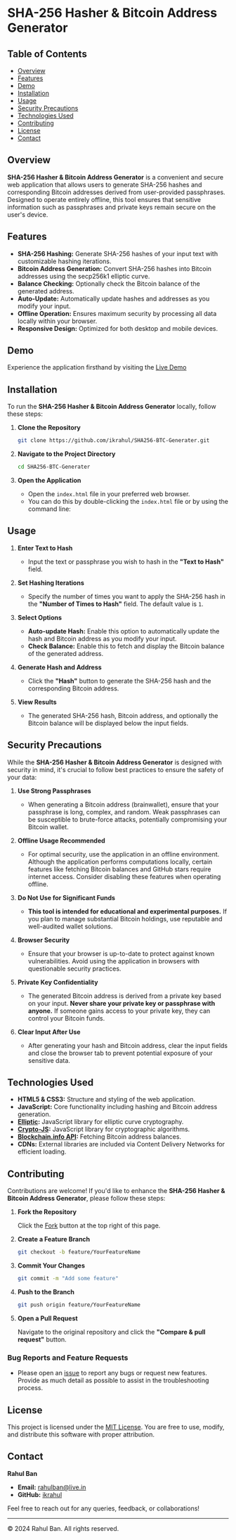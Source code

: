 # SHA-256 Hasher & Bitcoin Address Generator

## Table of Contents

- [Overview](#overview)
- [Features](#features)
- [Demo](#demo)
- [Installation](#installation)
- [Usage](#usage)
- [Security Precautions](#security-precautions)
- [Technologies Used](#technologies-used)
- [Contributing](#contributing)
- [License](#license)
- [Contact](#contact)

## Overview

**SHA-256 Hasher & Bitcoin Address Generator** is a convenient and secure web application that allows users to generate SHA-256 hashes and corresponding Bitcoin addresses derived from user-provided passphrases. Designed to operate entirely offline, this tool ensures that sensitive information such as passphrases and private keys remain secure on the user's device.

## Features

- **SHA-256 Hashing:** Generate SHA-256 hashes of your input text with customizable hashing iterations.
- **Bitcoin Address Generation:** Convert SHA-256 hashes into Bitcoin addresses using the secp256k1 elliptic curve.
- **Balance Checking:** Optionally check the Bitcoin balance of the generated address.
- **Auto-Update:** Automatically update hashes and addresses as you modify your input.
- **Offline Operation:** Ensures maximum security by processing all data locally within your browser.
- **Responsive Design:** Optimized for both desktop and mobile devices.

## Demo

Experience the application firsthand by visiting the [Live Demo](https://ikrahul.github.io/SHA256-BTC-Generater/)

## Installation

To run the **SHA-256 Hasher & Bitcoin Address Generator** locally, follow these steps:

1. **Clone the Repository**

   ```bash
   git clone https://github.com/ikrahul/SHA256-BTC-Generater.git
   ```

2. **Navigate to the Project Directory**

   ```bash
   cd SHA256-BTC-Generater
   ```

3. **Open the Application**

   - Open the `index.html` file in your preferred web browser.
   - You can do this by double-clicking the `index.html` file or by using the command line:

## Usage

1. **Enter Text to Hash**

   - Input the text or passphrase you wish to hash in the **"Text to Hash"** field.

2. **Set Hashing Iterations**

   - Specify the number of times you want to apply the SHA-256 hash in the **"Number of Times to Hash"** field. The default value is `1`.

3. **Select Options**

   - **Auto-update Hash:** Enable this option to automatically update the hash and Bitcoin address as you modify your input.
   - **Check Balance:** Enable this to fetch and display the Bitcoin balance of the generated address.

4. **Generate Hash and Address**

   - Click the **"Hash"** button to generate the SHA-256 hash and the corresponding Bitcoin address.

5. **View Results**

   - The generated SHA-256 hash, Bitcoin address, and optionally the Bitcoin balance will be displayed below the input fields.

## Security Precautions

While the **SHA-256 Hasher & Bitcoin Address Generator** is designed with security in mind, it's crucial to follow best practices to ensure the safety of your data:

1. **Use Strong Passphrases**

   - When generating a Bitcoin address (brainwallet), ensure that your passphrase is long, complex, and random. Weak passphrases can be susceptible to brute-force attacks, potentially compromising your Bitcoin wallet.

2. **Offline Usage Recommended**

   - For optimal security, use the application in an offline environment. Although the application performs computations locally, certain features like fetching Bitcoin balances and GitHub stars require internet access. Consider disabling these features when operating offline.

3. **Do Not Use for Significant Funds**

   - **This tool is intended for educational and experimental purposes.** If you plan to manage substantial Bitcoin holdings, use reputable and well-audited wallet solutions.

4. **Browser Security**

   - Ensure that your browser is up-to-date to protect against known vulnerabilities. Avoid using the application in browsers with questionable security practices.

5. **Private Key Confidentiality**

   - The generated Bitcoin address is derived from a private key based on your input. **Never share your private key or passphrase with anyone.** If someone gains access to your private key, they can control your Bitcoin funds.

6. **Clear Input After Use**

   - After generating your hash and Bitcoin address, clear the input fields and close the browser tab to prevent potential exposure of your sensitive data.

## Technologies Used

- **HTML5 & CSS3:** Structure and styling of the web application.
- **JavaScript:** Core functionality including hashing and Bitcoin address generation.
- **[Elliptic](https://github.com/indutny/elliptic):** JavaScript library for elliptic curve cryptography.
- **[Crypto-JS](https://github.com/brix/crypto-js):** JavaScript library for cryptographic algorithms.
- **[Blockchain.info API](https://www.blockchain.com/api/blockchain_api):** Fetching Bitcoin address balances.
- **CDNs:** External libraries are included via Content Delivery Networks for efficient loading.

## Contributing

Contributions are welcome! If you'd like to enhance the **SHA-256 Hasher & Bitcoin Address Generator**, please follow these steps:

1. **Fork the Repository**

   Click the [Fork](https://github.com/ikrahul/SHA256-BTC-Generater/fork) button at the top right of this page.

2. **Create a Feature Branch**

   ```bash
   git checkout -b feature/YourFeatureName
   ```

3. **Commit Your Changes**

   ```bash
   git commit -m "Add some feature"
   ```

4. **Push to the Branch**

   ```bash
   git push origin feature/YourFeatureName
   ```

5. **Open a Pull Request**

   Navigate to the original repository and click the **"Compare & pull request"** button.

### Bug Reports and Feature Requests

- Please open an [issue](https://github.com/ikrahul/SHA256-BTC-Generater/issues) to report any bugs or request new features. Provide as much detail as possible to assist in the troubleshooting process.

## License

This project is licensed under the [MIT License](https://github.com/ikrahul/SHA256-BTC-Generater/blob/main/LICENSE). You are free to use, modify, and distribute this software with proper attribution.

## Contact

**Rahul Ban**

- **Email:** [rahulban@live.in](mailto:rahulban@live.in)
- **GitHub:** [ikrahul](https://github.com/ikrahul)

Feel free to reach out for any queries, feedback, or collaborations!

---
© 2024 Rahul Ban. All rights reserved.